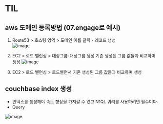 # TIL


## aws 도메인 등록방법 (07.engage로 예시)

1. Route53 > 호스팅 영역 > 도메인 이름 클릭 - 레코드 생성   
![image](https://user-images.githubusercontent.com/104426801/185545671-8b4dbe59-6644-4e12-b70c-a8aeed578fb7.png)


2. EC2 > 로드 밸런싱 > 대상그룹-대상그룹 생성
기존 생성된 그룹 값들과 비교하며 생성
![image](https://user-images.githubusercontent.com/104426801/185860403-df847c92-db3b-4815-a017-d2bd2b69f125.png)



3. EC2 > 로드 밸런싱 > 로드밸런서
기존 생성된 그룹 값들과 비교하며 생성


## couchbase index 생성
- 인덱스를 생성해야 속도 향상을 가져갈 수 있고 N1QL 쿼리를 사용하려면 필수이다.
- Query

![image](https://user-images.githubusercontent.com/104426801/185554010-be42e7f1-0f0b-4d76-992e-92f3ee89c5d4.png)
